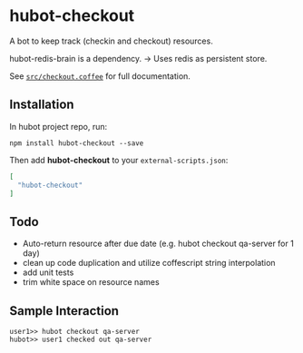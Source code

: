 # hubot-checkout

A bot to keep track (checkin and checkout) resources.

hubot-redis-brain is a dependency.
-> Uses redis as persistent store.

See [`src/checkout.coffee`](src/checkout.coffee) for full documentation.

## Installation

In hubot project repo, run:

`npm install hubot-checkout --save`

Then add **hubot-checkout** to your `external-scripts.json`:

```json
[
  "hubot-checkout"
]
```

## Todo

- Auto-return resource after due date (e.g. hubot checkout qa-server for 1 day)
- clean up code duplication and utilize coffescript string interpolation
- add unit tests
- trim white space on resource names

## Sample Interaction

```
user1>> hubot checkout qa-server 
hubot>> user1 checked out qa-server
```
